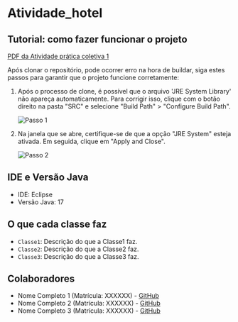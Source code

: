 # Atividade_hotel

## Tutorial: como fazer funcionar o projeto

[PDF da Atividade prática coletiva 1](https://github.com/matheus58/Atividade_hotel/files/15210769/AT3_N1.-.Atividade.pratica.coletiva.1.pdf)

Após clonar o repositório, pode ocorrer erro na hora de buildar, siga estes passos para garantir que o projeto funcione corretamente:

1. Após o processo de clone, é possível que o arquivo 'JRE System Library' não apareça automaticamente. Para corrigir isso, clique com o botão direito na pasta "SRC" e selecione "Build Path" > "Configure Build Path".

    ![Passo 1](https://github.com/matheus58/Atividade_hotel/assets/101297032/5e85e3bd-5508-4e65-ad3a-c26467200579)

2. Na janela que se abre, certifique-se de que a opção "JRE System" esteja ativada. Em seguida, clique em "Apply and Close".

    ![Passo 2](https://github.com/matheus58/Atividade_hotel/assets/101297032/3192fbe8-a724-4d8c-943f-2da8cfdf7405)

## IDE e Versão Java

- IDE: Eclipse
- Versão Java: 17

## O que cada classe faz

- `Classe1`: Descrição do que a Classe1 faz.
- `Classe2`: Descrição do que a Classe2 faz.
- `Classe3`: Descrição do que a Classe3 faz.

## Colaboradores

- Nome Completo 1 (Matrícula: XXXXXX) - [GitHub](https://github.com/link-do-colaborador-1)
- Nome Completo 2 (Matrícula: XXXXXX) - [GitHub](https://github.com/link-do-colaborador-2)
- Nome Completo 3 (Matrícula: XXXXXX) - [GitHub](https://github.com/link-do-colaborador-3)
